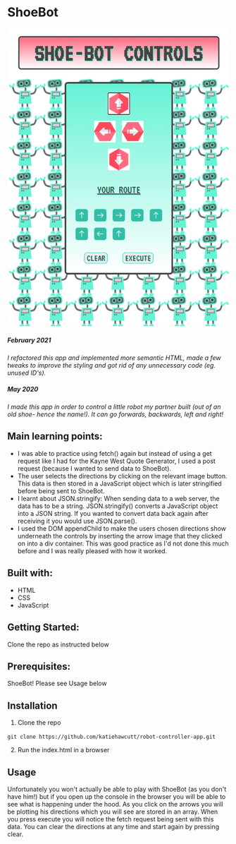 # ShoeBot

![ShoeBot Controls](./Images/shoebot-screenshot.PNG)

##### February 2021

_I refactored this app and implemented more semantic HTML, made a few tweaks to improve the styling and got rid of any unnecessary code (eg. unused ID's)._

##### May 2020

_I made this app in order to control a little robot my partner built (out of an old shoe- hence the name!). It can go forwards, backwards, left and right!_

## Main learning points:

- I was able to practice using fetch() again but instead of using a get request like I had for the Kayne West Quote Generator, I used a post request (because I wanted to send data to ShoeBot).
- The user selects the directions by clicking on the relevant image button. This data is then stored in a JavaScript object which is later stringified before being sent to ShoeBot.
- I learnt about JSON.stringify: When sending data to a web server, the data has to be a string. JSON.stringify() converts a JavaScript object into a JSON string. If you wanted to convert data back again after receiving it you would use JSON.parse().
- I used the DOM appendChild to make the users chosen directions show underneath the controls by inserting the arrow image that they clicked on into a div container. This was good practice as I'd not done this much before and I was really pleased with how it worked.

## Built with:

- HTML
- CSS
- JavaScript

## Getting Started:

Clone the repo as instructed below

## Prerequisites:

ShoeBot! Please see Usage below

## Installation

1.  Clone the repo

`git clone https://github.com/katiehawcutt/robot-controller-app.git`

2. Run the index.html in a browser

## Usage

Unfortunately you won't actually be able to play with ShoeBot (as you don't have him!) but if you open up the console in the browser you will be able to see what is happening under the hood. As you click on the arrows you will be plotting his directions which you will see are stored in an array. When you press execute you will notice the fetch request being sent with this data. You can clear the directions at any time and start again by pressing clear.
